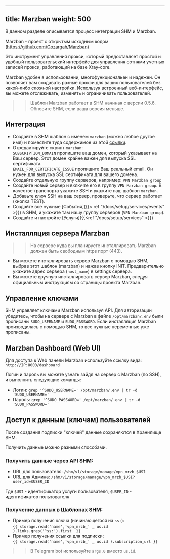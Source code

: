 
---
title: Marzban
weight: 500
---

В данном разделе описывается процесс интеграции SHM и Marzban.

Marzban - проект с открытым исходным кодом (https://github.com/Gozargah/Marzban)

Это инструмент управления прокси, который предоставляет простой и удобный пользовательский интерфейс для управления сотнями учетных записей прокси,
работающий на базе Xray-core.

Marzban удобен в использовании, многофункциональен и надежен.
Он позволяет вам создавать разные прокси для ваших пользователей без какой-либо сложной настройки.
Используя встроенный веб-интерфейс, вы можете отслеживать, изменять и ограничивать пользователей.

>> Шаблон Marzban работает в SHM начиная с версии 0.5.6. Обновите SHM, если ваша версия меньше.

## Интеграция

- Создайте в SHM шаблон с именем `marzban` (можно любое другое имя) и поместите туда содержимое из этой
[ссылки](https://raw.githubusercontent.com/danuk/shm-templates/main/marzban/shm_actions_script.sh).
- Отредактируйте скрипт `marzban`: <br>`SUBSCRIPTION_DOMAIN` пропишите ваш домен, который указывает на Ваш сервер. Этот домен крайне важен для выпуска SSL сертификата. <br>`EMAIL_FOR_CERTIFICATE_ISSUE` пропишите Ваш реальный email. Он нужен для выпуска SSL сертификата для вашего домена.
- Создайте отдельную группу серверов, например: `VPN Marzban group`
- Создайте новый сервер и включте его в группу `VPN Marzban group`. В качестве транспорта укажите SSH и укажите наш шаблон `marzban`.
- Добавьте ключ SSH на ваш сервер, проверьте, что сервер работает (кнопка TEST).
- Создайте все нужные [Cобытия]({{< ref "/docs/setup/services/events" >}}) в SHM, и укажите там нашу группу серверов (`VPN Marzban group`).
- Создайте и настройте [Услуги]({{<ref "/docs/setup/services" >}})

## Инсталляция сервера Marzban

>> На сервере куда вы планируете инсталлировать Marzban должен быть свободным https порт (443).

- Вы можете инсталлировать сервер Marzban с помощью SHM, выбрав этот шаблон (marzban) и нажав кнопку INIT.
Предварительно укажите адрес сервера (`host_name`) в settings сервера.
- Вы можете вручную инсталлировать сервер Marzban, следуя официальным инструкциям со страницы проекта Marzban.

## Управление ключами

SHM управляет ключами Marzban используя API. Для авторизации убедитесь, чтобы на сервере c Marzban в файле `/opt/marzban/.env` были прописаны `SUDO_USERNAME` и `SUDO_PASSWORD`.
Если инсталляция Marzban производилась с помощью SHM, то все нужные переменные уже прописаны.

## Marzban Dashboard (Web UI)

Для доступа к Web панели Marzban используйте ссылку вида: `http://IP:8000/dashboard`

Логин и пароль вы можете узнать зайдя на сервер с Marzban (по SSH), и выполнить следующие команды:
* Логин: `grep '^SUDO_USERNAME=' /opt/marzban/.env | tr -d 'SUDO_USERNAME='`
* Пароль: `grep '^SUDO_PASSWORD=' /opt/marzban/.env | tr -d 'SUDO_PASSWORD='`

## Доступ к данным (ключам) пользователей

После создания подписки "ключей" данные сохраняются в Хранилище SHM.

Получить данные можно разными способами.

### Получить данные через API SHM:
- URL для пользователя: `/shm/v1/storage/manage/vpn_mrzb_$USI`
- URL для Админа: `/shm/v1/storage/manage/vpn_mrzb_$USI?user_id=$USER_ID`

Где `$USI` - идентификатор услуги пользователя, `$USER_ID` - идентификатор пользователя

### Получение данных в Шаблонах SHM:
- Пример получения ключа (начинающегося на `ss:`): <br> `{{ storage.read('name','vpn_mrzb_' _ us.id ).links.grep('^ss:').first  }}`
- Пример получения ссылки для подписки: <br> `{{ storage.read('name','vpn_mrzb_' _ us.id ).subscription_url }}`

>> В Telegram bot используйте `args.0` вместо `us.id`.


